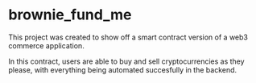 # brownie_fund_me
This project was created to show off a smart contract version of a web3 commerce application. 

In this contract, users are able to buy and sell cryptocurrencies as they please, with everything being automated succesfully in the backend. 
